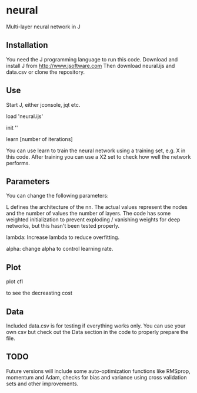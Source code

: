 # neural
Multi-layer neural network in J

Installation
------------

You need the J programming language to run this code. Download and install J from http://www.jsoftware.com
Then download neural.ijs and data.csv or clone the repository.

Use
---

Start J, either jconsole, jqt etc.

load 'neural.ijs'

init ''

learn [number of iterations]

You can use learn to train the neural network using a training set, e.g. X in this code. After training you can use a X2 set to check how well the network performs. 


Parameters
-------------

You can change the following parameters:

L defines the architecture of the nn. The actual values represent the nodes and the number of values the number of layers.
The code has some weighted initialization to prevent exploding / vanishing weights for deep networks, but this hasn't been tested properly.

lambda: Increase lambda to reduce overfitting. 

alpha: change alpha to control learning rate.

Plot
----

plot cfl 

to see the decreasting cost

Data
----

Included data.csv is for testing if everything works only. You can use your own csv but check out the Data section in the code to properly prepare the file.


TODO
----

Future versions will include some auto-optimization functions like RMSprop, momentum and Adam, checks for bias and variance using cross validation sets and other improvements. 

